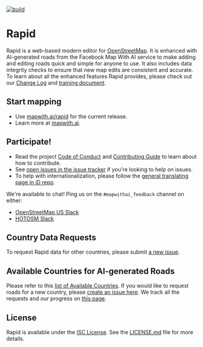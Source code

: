 [![build](https://github.com/facebook/RapiD/workflows/build/badge.svg)](https://github.com/facebook/RapiD/actions?query=workflow%3A%22build%22)

# Rapid

Rapid is a web-based modern editor for [OpenStreetMap](https://www.openstreetmap.org/). It is enhanced with AI-generated roads from the Facebook Map With AI service to make adding and editing roads quick and simple for anyone to use. It also includes data integrity checks to ensure that new map edits are consistent and accurate. To learn about all the enhanced features Rapid provides, please check out our [Change Log](CHANGELOG.md) and [training document](https://github.com/facebookmicrosites/Open-Mapping-At-Facebook/wiki#editing-in-rapid).


## Start mapping

* Use [mapwith.ai/rapid](https://mapwith.ai/rapid) for the current release.
* Learn more at [mapwith.ai](https://mapwith.ai/).


## Participate!

* Read the project [Code of Conduct](CODE_OF_CONDUCT.md) and [Contributing Guide](CONTRIBUTING.md) to learn about how to contribute.
* See [open issues in the issue tracker](https://github.com/facebook/RapiD/issues?state=open) if you're looking to help on issues.
* To help with internationalization, please follow the [general translating page in iD repo](https://github.com/openstreetmap/iD/blob/develop/CONTRIBUTING.md#translating).

We're available to chat!  Ping us on the `#mapwithai_feedback` channel on either:
* [OpenStreetMap US Slack](https://slack.openstreetmap.us/)
* [HOTOSM Slack](https://slack.hotosm.org/)

## Country Data Requests
To request Rapid data for other countries, please submit [a new issue](https://github.com/facebook/RapiD/issues/new).

## Available Countries for AI-generated Roads
Please refer to this [list of Available Countries](https://github.com/facebookmicrosites/Open-Mapping-At-Facebook/wiki/Available-Countries). If you would like to request roads for a new country, please [create an issue here](https://github.com/facebook/RapiD/issues). We track all the requests and our progress on [this page](COUNTRY_REQUESTS.md).

## License

Rapid is available under the [ISC License](https://opensource.org/licenses/ISC).
See the [LICENSE.md](LICENSE.md) file for more details.